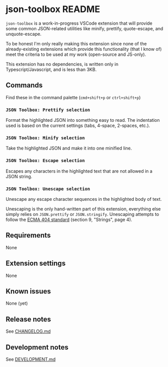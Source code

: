 # json-toolbox README

`json-toolbox` is a work-in-progress VSCode extension that will provide some
common JSON-related utilities like minify, prettify, quote-escape,
and unquote-escape.

To be honest I'm only really making this extension since none of the
already-existing extensions which provide this functionality (that I know of)
meet the criteria to be used at my work (open-source and JS-only).

This extension has no dependencies, is written only in Typescript/Javascript,
and is less than 3KB.

## Commands

Find these in the command palette (`cmd+shift+p` or `ctrl+shift+p`)

### `JSON Toolbox: Prettify selection`
Format the highlighted JSON into something easy to read. The indentation used is
based on the current settings (tabs, 4-space, 2-spaces, etc.).

### `JSON Toolbox: Minify selection`
Take the highlighted JSON and make it into one minified line.

### `JSON Toolbox: Escape selection`
Escapes any characters in the highlighted text that are not allowed in a JSON
string.

### `JSON Toolbox: Unescape selection`
Unescape any escape character sequences in the highlighted body of text.

Unescaping is the only hand-written part of this extension, everything else
simply relies on `JSON.prettify` or `JSON.stringify`. Unescaping attempts to
follow the [ECMA 404 standard](https://ecma-international.org/wp-content/uploads/ECMA-404_2nd_edition_december_2017.pdf)
(section 9, "Strings", page 4).


## Requirements

None


## Extension settings

None


## Known issues

None (yet)


## Release notes

See [CHANGELOG.md](https://github.com/gspetrou/json-toolbox/blob/main/CHANGELOG.md)


## Development notes

See [DEVELOPMENT.md](https://github.com/gspetrou/json-toolbox/blob/main/DEVELOPMENT.md)
